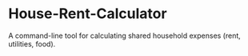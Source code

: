 # House-Rent-Calculator
A command-line tool for calculating shared household expenses (rent, utilities, food).
